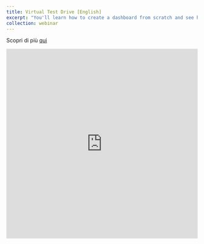 ```yaml
---
title: Virtual Test Drive [English]
excerpt: "You'll learn how to create a dashboard from scratch and see how you can quickly analyse, visualise and share information and publish your results."
collection: webinar
---
```

Scopri di più [qui](https://www.tableau.com/learn/webinars/virtual-test-drive)
<iframe src="https://f1.media.brightcove.com/12/3798483592001/3798483592001_6149902300001_6149900569001.mp4" name="iFrame Name" scrolling="No" height="500px" width="100%" style="border: none;"></iframe>
